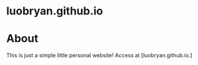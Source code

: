 # luobryan.github.io

# About
This is just a simple little personal website! Access at [luobryan.github.io.] 
